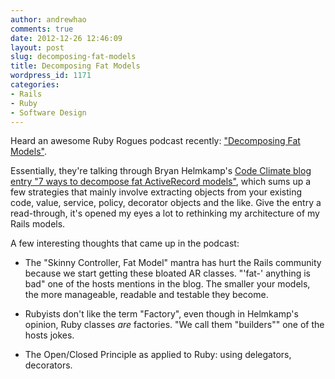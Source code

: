 ```yaml
---
author: andrewhao
comments: true
date: 2012-12-26 12:46:09
layout: post
slug: decomposing-fat-models
title: Decomposing Fat Models
wordpress_id: 1171
categories:
- Rails
- Ruby
- Software Design
---
```


Heard an awesome Ruby Rogues podcast recently: ["Decomposing Fat Models"](http://rubyrogues.com/083-rr-decomposing-fat-models-with-bryan-helmkamp/).

Essentially, they're talking through Bryan Helmkamp's [Code Climate blog entry "7 ways to decompose fat ActiveRecord models"](http://blog.codeclimate.com/blog/2012/10/17/7-ways-to-decompose-fat-activerecord-models/), which sums up a few strategies that mainly involve extracting objects from your existing code, value, service, policy, decorator objects and the like. Give the entry a read-through, it's opened my eyes a lot to rethinking my architecture of my Rails models.

A few interesting thoughts that came up in the podcast:





  * The "Skinny Controller, Fat Model" mantra has hurt the Rails community because we start getting these bloated AR classes. "'fat-' anything is bad" one of the hosts mentions in the blog. The smaller your models, the more manageable, readable and testable they become.


  * Rubyists don't like the term "Factory", even though in Helmkamp's opinion, Ruby classes _are_ factories. "We call them "builders"" one of the hosts jokes.


  * The Open/Closed Principle as applied to Ruby: using delegators, decorators.



